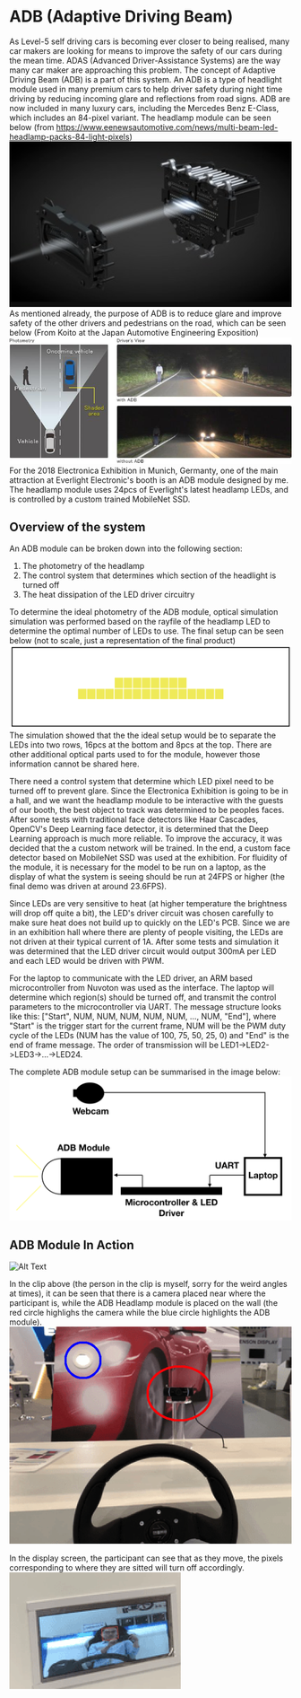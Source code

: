 # ADB (Adaptive Driving Beam)
As Level-5 self driving cars is becoming ever closer to being realised, many car makers are looking for means to improve the safety of our cars during the mean time. ADAS (Advanced Driver-Assistance Systems) are the way many car maker are approaching this problem. The concept of Adaptive Driving Beam (ADB) is a part of this system. An ADB is a type of headlight module used in many premium cars to help driver safety during night time driving by reducing incoming glare and reflections from road signs. ADB are now included in many luxury cars, including the Mercedes Benz E-Class, which includes an 84-pixel variant. The headlamp module can be seen below (from https://www.eenewsautomotive.com/news/multi-beam-led-headlamp-packs-84-light-pixels)
![image info](./src/Benz_E-Class_84pixel.png)\
As mentioned already, the purpose of ADB is to reduce glare and improve safety of the other drivers and pedestrians on the road, which can be seen below (From Koito at the Japan Automotive Engineering Exposition)
![image info](./src/ADB_Concept.jpg)\
For the 2018 Electronica Exhibition in Munich, Germanty, one of the main attraction at Everlight Electronic's booth is an ADB module designed by me.
The headlamp module uses 24pcs of Everlight's latest headlamp LEDs, and is controlled by a custom trained MobileNet SSD.

## Overview of the system
An ADB module can be broken down into the following section:
1. The photometry of the headlamp
2. The control system that determines which section of the headlight is turned off
3. The heat dissipation of the LED driver circuitry

To determine the ideal photometry of the ADB module, optical simulation simulation was performed based on the rayfile of the headlamp LED to determine the optimal number of LEDs to use. The final setup can be seen below (not to scale, just a representation of the final product)
![image info](./src/PixelLayout.png)\
The simulation showed that the the ideal setup would be to separate the LEDs into two rows, 16pcs at the bottom and 8pcs at the top. There are other additional optical parts used to for the module, however those information cannot be shared here.

There need a control system that determine which LED pixel need to be turned off to prevent glare.
Since the Electronica Exhibition is going to be in a hall, and we want the headlamp module to be interactive with the guests of our booth, the best object to track was determined to be peoples faces. After some tests with traditional face detectors like Haar Cascades, OpenCV's Deep Learning face detector, it is determined that the Deep Learning approach is much more reliable.
To improve the accuracy, it was decided that the a custom network will be trained.
In the end, a custom face detector based on MobileNet SSD was used at the exhibition. For fluidity of the module, it is necessary for the model to be run on a laptop, as the display of what the system is seeing should be run at 24FPS or higher (the final demo was driven at around 23.6FPS).

Since LEDs are very sensitive to heat (at higher temperature the brightness will drop off quite a bit), the LED's driver circuit was chosen carefully to make sure heat does not build up to quickly on the LED's PCB. Since we are in an exhibition hall where there are plenty of people visiting, the LEDs are not driven at their typical current of 1A. After some tests and simulation it was determined that the LED driver circuit would output 300mA per LED and each LED would be driven with PWM.

For the laptop to communicate with the LED driver, an ARM based microcontroller from Nuvoton was used as the interface.
The laptop will determine which region(s) should be turned off, and transmit the control parameters to the microcontroller via UART. The message structure looks like this:
["Start", NUM, NUM, NUM, NUM, NUM, ..., NUM, "End"], where "Start" is the trigger start for the current frame, NUM will be the PWM duty cycle of the LEDs (NUM has the value of 100, 75, 50, 25, 0) and "End" is the end of frame message. The order of transmission will be LED1->LED2->LED3->...->LED24.

The complete ADB module setup can be summarised in the image below:
![image info](./src/ADB_Setup.png)

## ADB Module In Action
![Alt Text](./src/Demo.gif)

In the clip above (the person in the clip is myself, sorry for the weird angles at times), it can be seen that there is a camera placed near where the participant is, while the ADB Headlamp module is placed on the wall (the red circle highlighs the camera while the blue circle highlights the ADB module).
![image info](./src/Camera.png)

In the display screen, the participant can see that as they move, the pixels corresponding to where they are sitted will turn off accordingly.
![image info](./src/Display.png)
